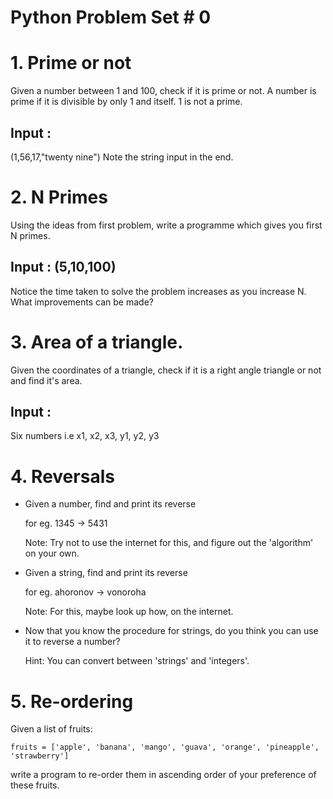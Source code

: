 # Python Problem Set # 0

# 1. Prime or not

Given a number between 1 and 100, check if it is prime or not. A number is prime if it is divisible by only 1 and itself.
1 is not a prime.

## Input :
(1,56,17,"twenty nine")
Note the string input in the end.

# 2. N Primes

Using the ideas from first problem, write a programme which gives you first N primes.
## Input : (5,10,100)

Notice the time taken to solve the problem increases as you increase N. What improvements can be made?

# 3. Area of a triangle.

Given the coordinates of a triangle, check if it is a right angle triangle or not and find it's area.
## Input :
Six numbers i.e x1, x2, x3, y1, y2, y3

# 4. Reversals

 - Given a number, find and print its reverse

    for eg. 1345 -> 5431

    Note: Try not to use the internet for this, and figure out the 'algorithm' on your own.

 - Given a string, find and print its reverse

    for eg. ahoronov -> vonoroha

    Note: For this, maybe look up how, on the internet.

 - Now that you know the procedure for strings, do you think you can use it to reverse a number?

    Hint: You can convert between 'strings' and 'integers'.

# 5. Re-ordering

Given a list of fruits:

    fruits = ['apple', 'banana', 'mango', 'guava', 'orange', 'pineapple', 'strawberry']

write a program to re-order them in ascending order of your preference of these fruits.
